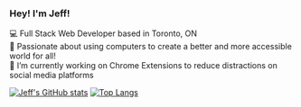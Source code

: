 ### Hey! I'm Jeff!

:computer: Full Stack Web Developer based in Toronto, ON </br>
:revolving_hearts: Passionate about using computers to create a better and more accessible world for all! </br>
🔭 I’m currently working on Chrome Extensions to reduce distractions on social media platforms

<!--
Stat Card Repos!
https://github.com/anuraghazra/github-readme-stats?tab=readme-ov-file
-->

[![Jeff's GitHub stats](https://github-readme-stats.vercel.app/api?username=wajeff&hide=contribs,stars,prs,issues&theme=vue-dark)](https://github.com/anuraghazra/github-readme-stats)
[![Top Langs](https://github-readme-stats.vercel.app/api/top-langs/?username=wajeff&theme=vue-dark)](https://github.com/anuraghazra/github-readme-stats)
<!--
**wajeff/wajeff** is a ✨ _special_ ✨ repository because its `README.md` (this file) appears on your GitHub profile.

Here are some ideas to get you started:

- 🔭 I’m currently working on ...
- 🌱 I’m currently learning ...
- 👯 I’m looking to collaborate on ...
- 🤔 I’m looking for help with ...
- 💬 Ask me about ...
- 📫 How to reach me: ...
- 😄 Pronouns: ...
- ⚡ Fun fact: ...
-->
